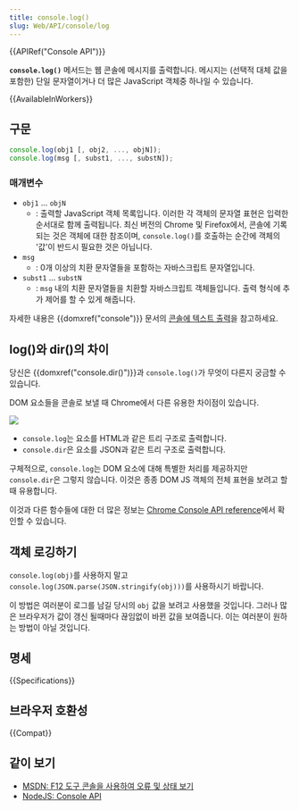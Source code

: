 ```yaml
---
title: console.log()
slug: Web/API/console/log
---
```


{{APIRef("Console API")}}

**`console.log()`** 메서드는 웹 콘솔에 메시지를 출력합니다. 메시지는 (선택적 대체 값을 포함한) 단일 문자열이거나 더 많은 JavaScript 객체중 하나일 수 있습니다.

{{AvailableInWorkers}}

## 구문

```js
console.log(obj1 [, obj2, ..., objN]);
console.log(msg [, subst1, ..., substN]);
```

### 매개변수

- `obj1` ... `objN`
  - : 출력할 JavaScript 객체 목록입니다. 이러한 각 객체의 문자열 표현은 입력한 순서대로 함께 출력됩니다. 최신 버전의 Chrome 및 Firefox에서, 콘솔에 기록되는 것은 객체에 대한 참조이며, `console.log()`를 호출하는 순간에 객체의 '값'이 반드시 필요한 것은 아닙니다.
- `msg`
  - : 0개 이상의 치환 문자열들을 포함하는 자바스크립트 문자열입니다.
- `subst1` ... `substN`
  - : `msg` 내의 치환 문자열들을 치환할 자바스크립트 객체들입니다. 출력 형식에 추가 제어를 할 수 있게 해줍니다.

자세한 내용은 {{domxref("console")}} 문서의 [콘솔에 텍스트 출력](/ko/docs/Web/API/Console#콘솔에_텍스트_출력하기)을 참고하세요.

## log()와 dir()의 차이

당신은 {{domxref("console.dir()")}}과 `console.log()`가 무엇이 다른지 궁금할 수 있습니다.

DOM 요소들을 콘솔로 보낼 때 Chrome에서 다른 유용한 차이점이 있습니다.

![](dozdcyr.png)

- `console.log`는 요소를 HTML과 같은 트리 구조로 출력합니다.
- `console.dir`은 요소를 JSON과 같은 트리 구조로 출력합니다.

구체적으로, `console.log`는 DOM 요소에 대해 특별한 처리를 제공하지만 `console.dir`은 그렇지 않습니다. 이것은 종종 DOM JS 객체의 전체 표현을 보려고 할 때 유용합니다.

이것과 다른 함수들에 대한 더 많은 정보는 [Chrome Console API reference](https://developers.google.com/chrome-developer-tools/docs/console-api#consoledirobject)에서 확인할 수 있습니다.

## 객체 로깅하기

`console.log(obj)`를 사용하지 말고 `console.log(JSON.parse(JSON.stringify(obj)))`를 사용하시기 바랍니다.

이 방법은 여러분이 로그를 남길 당시의 `obj` 값을 보려고 사용했을 것입니다. 그러나 많은 브라우저가 값이 갱신 될때마다 끊임없이 바뀐 값을 보여줍니다. 이는 여러분이 원하는 방법이 아닐 것입니다.

## 명세

{{Specifications}}

## 브라우저 호환성

{{Compat}}

## 같이 보기

- [MSDN: F12 도구 콘솔을 사용하여 오류 및 상태 보기](https://msdn.microsoft.com/library/gg589530)
- [NodeJS: Console API](https://nodejs.org/docs/latest/api/console.html#console_console_log_data)
